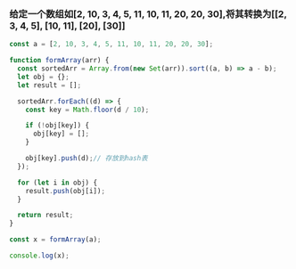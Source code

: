 <h3>给定一个数组如[2, 10, 3, 4, 5, 11, 10, 11, 20, 20, 30],将其转换为[[2, 3, 4, 5], [10, 11], [20], [30]]</h3>



```javascript
const a = [2, 10, 3, 4, 5, 11, 10, 11, 20, 20, 30];

function formArray(arr) {
  const sortedArr = Array.from(new Set(arr)).sort((a, b) => a - b);
  let obj = {}; 
  let result = [];

  sortedArr.forEach((d) => {
    const key = Math.floor(d / 10);

    if (!obj[key]) {
      obj[key] = [];
    }

    obj[key].push(d);// 存放到hash表
  });

  for (let i in obj) {
    result.push(obj[i]); 
  }

  return result;
}

const x = formArray(a);

console.log(x);
```
